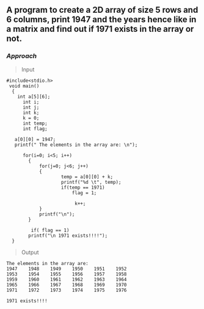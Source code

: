 ## A program to create a 2D array of size 5 rows and 6 columns, print 1947 and the years hence like in a matrix and find out if 1971 exists in the array or not. 

### **_Approach_**
> Input
    
    #include<stdio.h>
     void main()
      {
        int a[5][6];
	      int i;
	      int j;
	      int k;
          k = 0;
	      int temp;
          int flag;
        
       a[0][0] = 1947;
       printf(" The elements in the array are: \n");
	
	      for(i=0; i<5; i++)
        	{
	         	for(j=0; j<6; j++)
	          	{
	            		temp = a[0][0] + k;
	            		printf("%d \t", temp);
	            		if(temp == 1971)
                            flag = 1;
	             
                             k++;
	           	}
	        	printf("\n");
         	}
	
         	 if( flag == 1)
            printf("\n 1971 exists!!!!");
      }
      
      
 > Output
      
    The elements in the array are:
    1947    1948    1949    1950    1951    1952
    1953    1954    1955    1956    1957    1958
    1959    1960    1961    1962    1963    1964
    1965    1966    1967    1968    1969    1970
    1971    1972    1973    1974    1975    1976

    1971 exists!!!!
     
